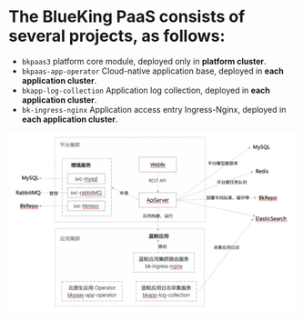  # The BlueKing PaaS consists of several projects, as follows: 

 * `bkpaas3` platform core module, deployed only in **platform cluster**. 
 * `bkpaas-app-operator` Cloud-native application base, deployed in **each application cluster**. 
 * `bkapp-log-collection` Application log collection, deployed in **each application cluster**. 
 * `bk-ingress-nginx` Application access entry Ingress-Nginx, deployed in **each application cluster**. 

 ![-w2020](media/arch.png) 